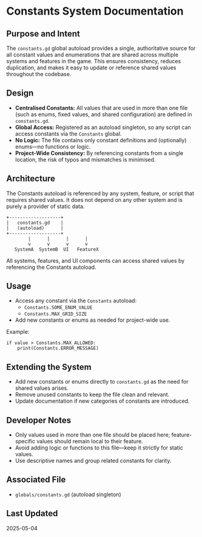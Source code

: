 # Constants System Documentation

## Purpose and Intent

The `constants.gd` global autoload provides a single, authoritative source for all constant values and enumerations that are shared across multiple systems and features in the game. This ensures consistency, reduces duplication, and makes it easy to update or reference shared values throughout the codebase.

## Design

- **Centralised Constants:** All values that are used in more than one file (such as enums, fixed values, and shared configuration) are defined in `constants.gd`.
- **Global Access:** Registered as an autoload singleton, so any script can access constants via the `Constants` global.
- **No Logic:** The file contains only constant definitions and (optionally) enums—no functions or logic.
- **Project-Wide Consistency:** By referencing constants from a single location, the risk of typos and mismatches is minimised.

## Architecture

The Constants autoload is referenced by any system, feature, or script that requires shared values. It does not depend on any other system and is purely a provider of static data.

```
+-------------------+
|   constants.gd    |
|   (autoload)      |
+-------------------+
        |      |      |      |
        v      v      v      v
   SystemA  SystemB  UI   FeatureX
```

All systems, features, and UI components can access shared values by referencing the Constants autoload.

## Usage

- Access any constant via the `Constants` autoload:
  - `Constants.SOME_ENUM_VALUE`
  - `Constants.MAX_GRID_SIZE`
- Add new constants or enums as needed for project-wide use.

Example:
```gdscript
if value > Constants.MAX_ALLOWED:
    print(Constants.ERROR_MESSAGE)
```

## Extending the System

- Add new constants or enums directly to `constants.gd` as the need for shared values arises.
- Remove unused constants to keep the file clean and relevant.
- Update documentation if new categories of constants are introduced.

## Developer Notes

- Only values used in more than one file should be placed here; feature-specific values should remain local to their feature.
- Avoid adding logic or functions to this file—keep it strictly for static values.
- Use descriptive names and group related constants for clarity.

## Associated File
- `globals/constants.gd` (autoload singleton)

## Last Updated
2025-05-04